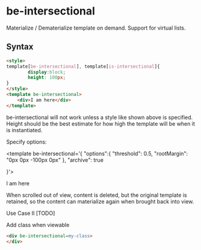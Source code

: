 # be-intersectional

Materialize / Dematerialize template on demand.  Support for virtual lists.

## Syntax

```html
<style>
template[be-intersectional], template[is-intersectional]{
        display:block;
        height: 100px;
}
</style>
<template be-intersectional>
    <div>I am here</div>
</template>
```

be-intersectional will not work unless a style like shown above is specified.  Height should be the best estimate for how high the template will be when it is instantiated.

Specify options:

<template be-intersectional='{
    "options":{
        "threshold": 0.5,
        "rootMargin": "0px 0px -100px 0px"
    },
    "archive": true

}'>
    <div>I am here</div>
</template>

When scrolled out of view, content is deleted, but the original template is retained, so the content can materialize again when brought back into view.

Use Case II [TODO]

Add class when viewable

```html
<div be-intersectional=my-class>
</div>
```

